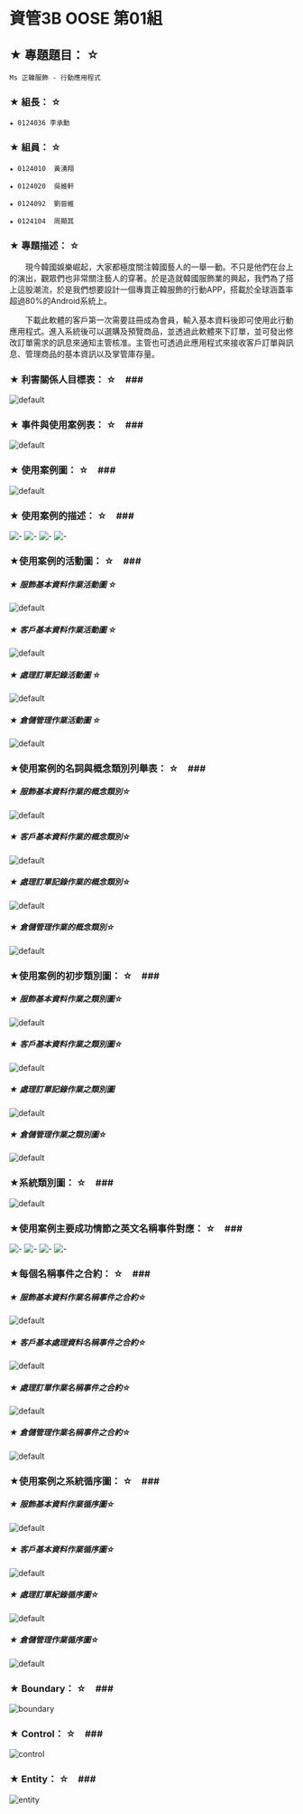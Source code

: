 # 資管3B OOSE 第01組 #

## ★ 專題題目： ☆ ##
    Ms 正韓服飾 - 行動應用程式

### ★ 組長： ☆ ###
    ★ 0124036 李承勳

### ★ 組員： ☆ ###
    ★ 0124010  黃湧翔

    ★ 0124020  吳維軒

    ★ 0124092  劉晉維

    ★ 0124104  周顯其

### ★ 專題描述： ☆ ###
　　現今韓國娛樂崛起，大家都極度關注韓國藝人的一舉一動。不只是他們在台上的演出，觀眾們也非常關注藝人的穿著。於是造就韓國服飾業的興起，我們為了搭上這股潮流，於是我們想要設計一個專賣正韓服飾的行動APP，搭載於全球涵蓋率超過80%的Android系統上。

　　下載此軟體的客戶第一次需要註冊成為會員，輸入基本資料後即可使用此行動應用程式。進入系統後可以選購及預覽商品，並透過此軟體來下訂單，並可發出修改訂單需求的訊息來通知主管核准。主管也可透過此應用程式來接收客戶訂單與訊息、管理商品的基本資訊以及掌管庫存量。

### ★ 利害關係人目標表： ☆　###
![default](https://cloud.githubusercontent.com/assets/8871571/4804863/ebcfb3a6-5e73-11e4-939d-95811a3bb84d.png)

### ★ 事件與使用案例表： ☆　###
![default](https://cloud.githubusercontent.com/assets/8871571/4792221/94579aba-5de4-11e4-8e40-73b9eb45b654.png)

### ★ 使用案例圖： ☆　###
![default](https://cloud.githubusercontent.com/assets/8871571/4808297/fe6de32c-5e9e-11e4-8f99-66e343745e33.png)

### ★ 使用案例的描述： ☆　###
![-](https://cloud.githubusercontent.com/assets/8871571/4808210/fd17cb9c-5e9d-11e4-86cc-70c7f93d4a51.png)
![-](https://cloud.githubusercontent.com/assets/8871571/4805198/adba9710-5e79-11e4-9dbe-9c33aa4ff8df.png)
![-](https://cloud.githubusercontent.com/assets/8871571/4805199/b0fc3f14-5e79-11e4-9b14-3d670b48f212.png)
![-](https://cloud.githubusercontent.com/assets/8871571/4805201/b5788426-5e79-11e4-8562-62de8303f934.png)

### ★使用案例的活動圖： ☆　###
##### ★ 服飾基本資料作業活動圖 ☆ #####
![default](https://cloud.githubusercontent.com/assets/8871571/4811324/bb20fc7e-5eb9-11e4-8ecf-91e148923549.png)
##### ★ 客戶基本資料作業活動圖 ☆ #####
![default](https://cloud.githubusercontent.com/assets/8871571/4811320/b75f1710-5eb9-11e4-9b6c-ea713266048b.png)
##### ★ 處理訂單記錄活動圖 ☆ #####
![default](https://cloud.githubusercontent.com/assets/8871571/4811316/ac23ac58-5eb9-11e4-890c-51a2e645b1c2.png)
##### ★ 倉儲管理作業活動圖 ☆ #####
![default](https://cloud.githubusercontent.com/assets/8871571/4811318/b057e244-5eb9-11e4-9d3c-f4a036ba7817.png)

### ★使用案例的名詞與概念類別列舉表： ☆　###
##### ★ 服飾基本資料作業的概念類別☆ #####
![default](https://cloud.githubusercontent.com/assets/8871571/4792256/e4871bf0-5de4-11e4-89e9-d28f2527a4f1.png)
##### ★ 客戶基本資料作業的概念類別☆ #####
![default](https://cloud.githubusercontent.com/assets/8871571/4792257/e7ff34fc-5de4-11e4-9509-15fa50a5667c.png)
##### ★ 處理訂單記錄作業的概念類別☆ #####
![default](https://cloud.githubusercontent.com/assets/8871571/4792258/eb449e5e-5de4-11e4-81d3-c048500770d6.png)
##### ★ 倉儲管理作業的概念類別☆ #####
![default](https://cloud.githubusercontent.com/assets/8871571/4792266/ee00521e-5de4-11e4-8434-9727fb93307b.png)

### ★使用案例的初步類別圖： ☆　###
##### ★ 服飾基本資料作業之類別圖☆ #####
![default](https://cloud.githubusercontent.com/assets/8871571/5336271/e979904e-7ef4-11e4-82fa-38b3d6dea530.png)
##### ★ 客戶基本資料作業之類別圖☆ #####
![default](https://cloud.githubusercontent.com/assets/8871571/5336275/f25d266c-7ef4-11e4-94d1-bd96393c4555.png)
##### ★ 處理訂單記錄作業之類別圖 #####
![default](https://cloud.githubusercontent.com/assets/8871571/5336280/07a940c8-7ef5-11e4-8e59-9afda3cf1afb.png)
##### ★ 倉儲管理作業之類別圖☆ #####
![default](https://cloud.githubusercontent.com/assets/8871571/5336281/0e8bd3ec-7ef5-11e4-8081-d1b97408dd78.png)

### ★系統類別圖： ☆　###
![default](https://cloud.githubusercontent.com/assets/8871571/5336264/bf425cac-7ef4-11e4-8041-a01aade0dfe3.png)

### ★使用案例主要成功情節之英文名稱事件對應： ☆　###
![-](https://cloud.githubusercontent.com/assets/8871571/4805218/e419d4d8-5e79-11e4-99b4-5b5a66a53938.png)
![-](https://cloud.githubusercontent.com/assets/8871571/4805219/e8283f88-5e79-11e4-8c36-0b3de0488d30.png)
![-](https://cloud.githubusercontent.com/assets/8871571/4805220/eaffb4fc-5e79-11e4-804d-05fa165ea6e1.png)
![-](https://cloud.githubusercontent.com/assets/8871571/4805221/ecb8964c-5e79-11e4-802d-d243a733f2ed.png)

### ★每個名稱事件之合約： ☆　###
##### ★ 服飾基本資料作業名稱事件之合約☆ #####
![default](https://cloud.githubusercontent.com/assets/8871571/4805224/fd8420d6-5e79-11e4-9f38-d377e7fa769b.png)
##### ★ 客戶基本處理資料名稱事件之合約☆ #####
![default](https://cloud.githubusercontent.com/assets/8871571/4792736/fe87cd16-5de8-11e4-9f68-f6a7c8e6f324.png)
##### ★ 處理訂單作業名稱事件之合約☆ #####
![default](https://cloud.githubusercontent.com/assets/8871571/4792737/021fef94-5de9-11e4-82fa-74884275a3e0.png)
##### ★ 倉儲管理作業名稱事件之合約☆ #####
![default](https://cloud.githubusercontent.com/assets/8871571/4792738/0493ecee-5de9-11e4-8b52-973dd892b535.png)

### ★使用案例之系統循序圖： ☆　###
##### ★ 服飾基本資料作業循序圖☆ #####
![default](https://cloud.githubusercontent.com/assets/8871571/4792742/090d6232-5de9-11e4-8798-dbc07750e534.png)
##### ★ 客戶基本資料作業循序圖☆ #####
![default](https://cloud.githubusercontent.com/assets/8871571/4808286/d7dfdb8e-5e9e-11e4-8b97-7b27c2ebb3df.png)
##### ★ 處理訂單紀錄循序圖☆ #####
![default](https://cloud.githubusercontent.com/assets/8871571/4808288/db738e58-5e9e-11e4-9255-a5e0b7c650c6.png)
##### ★ 倉儲管理作業循序圖☆ #####
![default](https://cloud.githubusercontent.com/assets/8871571/4808290/dfd13072-5e9e-11e4-9573-a0a18a9fe58a.png)

### ★ Boundary： ☆　###
![boundary](https://cloud.githubusercontent.com/assets/8871571/5336288/3316c258-7ef5-11e4-958f-cbd99886fc1f.png)
### ★ Control： ☆　###
![control](https://cloud.githubusercontent.com/assets/8871571/5336292/404fc398-7ef5-11e4-9b77-da003d910d2b.png)
### ★ Entity： ☆　###
![entity](https://cloud.githubusercontent.com/assets/8871571/5336297/4347994a-7ef5-11e4-8c59-15351fadb6a9.png)
